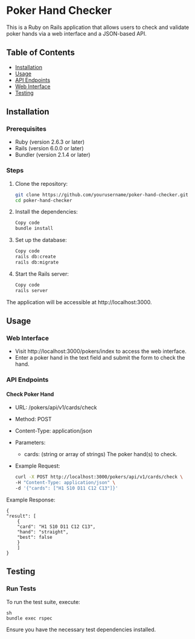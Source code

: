 # Poker Hand Checker

This is a Ruby on Rails application that allows users to check and validate poker hands via a web interface and a JSON-based API.

## Table of Contents

- [Installation](#installation)
- [Usage](#usage)
- [API Endpoints](#api-endpoints)
- [Web Interface](#web-interface)
- [Testing](#testing)

## Installation

### Prerequisites

- Ruby (version 2.6.3 or later)
- Rails (version 6.0.0 or later)
- Bundler (version 2.1.4 or later)

### Steps

1. Clone the repository:

   ```sh
   git clone https://github.com/yourusername/poker-hand-checker.git
   cd poker-hand-checker
2. Install the dependencies:

    ```sh
    Copy code
    bundle install
3. Set up the database:

    ```sh
    Copy code
    rails db:create
    rails db:migrate
4. Start the Rails server:

    ```sh
    Copy code
    rails server
The application will be accessible at http://localhost:3000.

## Usage

### Web Interface
- Visit http://localhost:3000/pokers/index to access the web interface.
- Enter a poker hand in the text field and submit the form to check the hand.
### API Endpoints
#### Check Poker Hand
- URL: /pokers/api/v1/cards/check

- Method: POST

- Content-Type: application/json

- Parameters:

    - cards: (string or array of strings) The poker hand(s) to check.
- Example Request:

    ```sh
    curl -X POST http://localhost:3000/pokers/api/v1/cards/check \
    -H "Content-Type: application/json" \
    -d '{"cards": ["H1 S10 D11 C12 C13"]}'
Example Response:


    {
    "result": [
        {
        "card": "H1 S10 D11 C12 C13",
        "hand": "straight",
        "best": false
        }
        ]
    }

## Testing
### Run Tests
To run the test suite, execute:

    sh
    bundle exec rspec
Ensure you have the necessary test dependencies installed.
